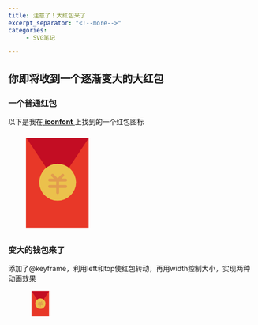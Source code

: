 ```yaml
---
title: 注意了！大红包来了
excerpt_separator: "<!--more-->"
categories:
     - SVG笔记

---
```


## 你即将收到一个逐渐变大的大红包

<!--more-->

### 一个普通红包

 以下是我在[ **iconfont** ](https://www.iconfont.cn/home/index?spm=a313x.7781069.1998910419.2)上找到的一个红包图标

<svg t="1610300065581" class="icon" viewBox="0 0 1024 1024" version="1.1" xmlns="http://www.w3.org/2000/svg" p-id="2636" width="200" height="200"><path d="M183.912765 45.978191h650.262989v932.700449H183.912765z" fill="#E83828" p-id="2637"></path><path d="M186.54009 45.978191h651.576652L512.328416 534.003849z" fill="#C30D23" p-id="2638"></path><path d="M512.328416 507.730597m-191.137909 0a191.137909 191.137909 0 1 0 382.275818 0 191.137909 191.137909 0 1 0-382.275818 0Z" fill="#EBC14C" p-id="2639"></path><path d="M595.745991 535.974343H527.435536v-36.125722h68.310455c8.538807 0 15.10712-6.568313 15.10712-15.10712 0-8.538807-6.568313-15.10712-15.10712-15.10712h-44.664529l24.95959-24.959589c5.911482-5.911482 5.911482-15.10712 0-21.018602-5.911482-5.911482-15.10712-5.911482-21.018602 0L512.328416 466.350225l-42.037204-42.037204c-5.911482-5.911482-15.10712-5.911482-21.018601 0-5.911482 5.911482-5.911482 15.10712 0 21.018602l24.959589 24.959589h-44.664528c-8.538807 0-15.10712 6.568313-15.10712 15.10712 0 8.538807 6.568313 15.10712 15.10712 15.10712h68.310455v36.125722H429.567672c-8.538807 0-15.10712 6.568313-15.10712 15.10712 0 8.538807 6.568313 15.10712 15.10712 15.10712h68.310455v49.919179c0 7.225144 5.911482 13.136626 13.136626 13.136626h3.284157c7.225144 0 13.136626-5.911482 13.136626-13.136626v-49.919179h68.310455c8.538807 0 15.10712-6.568313 15.10712-15.10712 0-9.195638-7.225144-15.763951-15.10712-15.763951z" fill="#E29C4E" p-id="2640"></path></svg>

### 变大的钱包来了
 添加了@keyframe，利用left和top使红包转动，再用width控制大小，实现两种动画效果

<style>
.bigredenvelopes svg{
position: relative;
animation:deer 4s infinite;}			

@keyframes deer
{0%   {width:50px; left:0px; top:0px;}
25%  {width:100px; left:300px; top:0px;}
50%  {width:120px; left:300px; top:300px;}
75%  {width:300px; left:0px; top:300px;}
100% {width:50px; left:0px; top:0px;}
</style>

<div class="bigredenvelopes">

<svg t="1610300065581" class="icon" viewBox="0 0 1024 1024" version="1.1" xmlns="http://www.w3.org/2000/svg" p-id="2636" width="200" height="200"><path d="M183.912765 45.978191h650.262989v932.700449H183.912765z" fill="#E83828" p-id="2637"></path><path d="M186.54009 45.978191h651.576652L512.328416 534.003849z" fill="#C30D23" p-id="2638"></path><path d="M512.328416 507.730597m-191.137909 0a191.137909 191.137909 0 1 0 382.275818 0 191.137909 191.137909 0 1 0-382.275818 0Z" fill="#EBC14C" p-id="2639"></path><path d="M595.745991 535.974343H527.435536v-36.125722h68.310455c8.538807 0 15.10712-6.568313 15.10712-15.10712 0-8.538807-6.568313-15.10712-15.10712-15.10712h-44.664529l24.95959-24.959589c5.911482-5.911482 5.911482-15.10712 0-21.018602-5.911482-5.911482-15.10712-5.911482-21.018602 0L512.328416 466.350225l-42.037204-42.037204c-5.911482-5.911482-15.10712-5.911482-21.018601 0-5.911482 5.911482-5.911482 15.10712 0 21.018602l24.959589 24.959589h-44.664528c-8.538807 0-15.10712 6.568313-15.10712 15.10712 0 8.538807 6.568313 15.10712 15.10712 15.10712h68.310455v36.125722H429.567672c-8.538807 0-15.10712 6.568313-15.10712 15.10712 0 8.538807 6.568313 15.10712 15.10712 15.10712h68.310455v49.919179c0 7.225144 5.911482 13.136626 13.136626 13.136626h3.284157c7.225144 0 13.136626-5.911482 13.136626-13.136626v-49.919179h68.310455c8.538807 0 15.10712-6.568313 15.10712-15.10712 0-9.195638-7.225144-15.763951-15.10712-15.763951z" fill="#E29C4E" p-id="2640"></path></svg>


<br>
<br>
<br>
<br>
<br>
<br>
<br>
<br>
<br>
<br>
<br>
<br>
<br>
